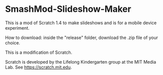 # SmashMod-Slideshow-Maker

This is a mod of Scratch 1.4 to make slideshows and is for a mobile device experiment.

How to download:
inside the "release" folder, download the .zip file of your choice.

This is a modification of Scratch.

Scratch is developed by the Lifelong Kindergarten group at the MIT Media Lab.
See https://scratch.mit.edu.
